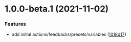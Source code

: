 # 1.0.0-beta.1 (2021-11-02)


### Features

* add initial actions/feedbacks/presets/variables ([1018d17](https://github.com/estilles/companion-module-blackbird-hdmimatrix/commit/1018d1709f4ff067206e081f05645a8d19243de8))
